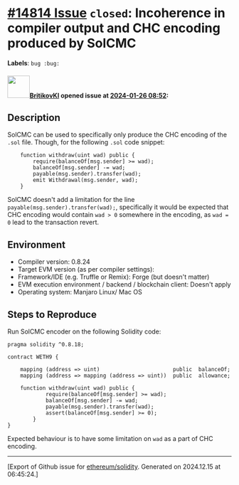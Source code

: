 # [\#14814 Issue](https://github.com/ethereum/solidity/issues/14814) `closed`: Incoherence in compiler output and CHC encoding produced by SolCMC
**Labels**: `bug :bug:`


#### <img src="https://avatars.githubusercontent.com/u/31989062?v=4" width="50">[BritikovKI](https://github.com/BritikovKI) opened issue at [2024-01-26 08:52](https://github.com/ethereum/solidity/issues/14814):

## Description

SolCMC can be used to specifically only produce the CHC encoding of the `.sol` file. Though, for the following `.sol` code snippet:
```solidity
    function withdraw(uint wad) public {
        require(balanceOf[msg.sender] >= wad);
        balanceOf[msg.sender] -= wad;
        payable(msg.sender).transfer(wad);
        emit Withdrawal(msg.sender, wad);
    }
```
SolCMC doesn't add a limitation for the line `payable(msg.sender).transfer(wad);`, specifically it would be expected that CHC encoding would contain `wad > 0` somewhere in the encoding, as `wad = 0` lead to the transaction revert.

## Environment

- Compiler version: 0.8.24
- Target EVM version (as per compiler settings):
- Framework/IDE (e.g. Truffle or Remix): Forge (but doesn't matter)
- EVM execution environment / backend / blockchain client: Doesn't apply
- Operating system: Manjaro Linux/ Mac OS

## Steps to Reproduce

Run SolCMC encoder on the following Solidity code:

```solidity
pragma solidity ^0.8.18;

contract WETH9 {

    mapping (address => uint)                       public  balanceOf;
    mapping (address => mapping (address => uint))  public  allowance;

    function withdraw(uint wad) public {
            require(balanceOf[msg.sender] >= wad);
            balanceOf[msg.sender] -= wad;
            payable(msg.sender).transfer(wad);
            assert(balanceOf[msg.sender] >= 0);
        }
}
```

Expected behaviour is to have some limitation on `wad` as a part of CHC encoding.




-------------------------------------------------------------------------------



[Export of Github issue for [ethereum/solidity](https://github.com/ethereum/solidity). Generated on 2024.12.15 at 06:45:24.]
